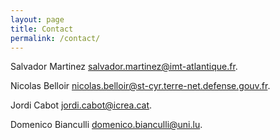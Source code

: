 ```yaml
---
layout: page
title: Contact
permalink: /contact/
---
```




Salvador Martinez [salvador.martinez@imt-atlantique.fr](mailto:salvador.martinez@imt-atlantique.fr).

Nicolas Belloir [nicolas.belloir@st-cyr.terre-net.defense.gouv.fr](mailto:nicolas.belloir@st-cyr.terre-net.defense.gouv.fr).

Jordi Cabot [jordi.cabot@icrea.cat](mailto:jordi.cabot@icrea.cat).

Domenico Bianculli [domenico.bianculli@uni.lu](mailto:domenico.bianculli@uni.lu).
